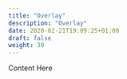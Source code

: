 ```yaml
---
title: "Overlay"
description: "Overlay"
date: 2020-02-21T19:09:25+01:00
draft: false
weight: 30
---
```


Content Here
